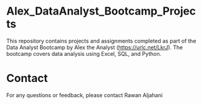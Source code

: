 # Alex_DataAnalyst_Bootcamp_Projects
This repository contains projects and assignments completed as part of the Data Analyst Bootcamp by Alex the Analyst (https://urlc.net/LkrJ). The bootcamp covers data analysis using Excel, SQL, and Python.

# Contact
For any questions or feedback, please contact Rawan Aljahani
